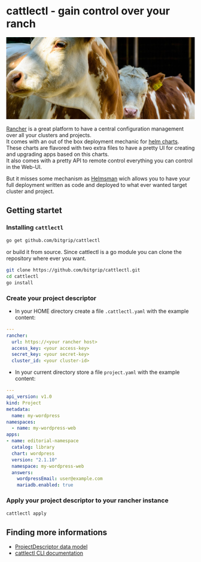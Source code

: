 cattlectl - gain control over your ranch
========================================

![your ranche](header.jpg)

[Rancher](https://rancher.com/) is a great platform to have a central configuration management over all your clusters and projects.<br>
It comes with an out of the box deployment mechanic for [helm charts](https://github.com/helm/helm). These charts are flavored with two extra files to have a pretty UI for creating and upgrading apps based on this charts.<br>
It also comes with a pretty API to remote control everything you can control in the Web-UI.

But it misses some mechanism as [Helmsman](https://github.com/Praqma/helmsman) wich allows you to have your full deployment written as code and deployed to what ever wanted target  cluster and project.

Getting startet
---------------

### Installing `cattlectl`

```bash
go get github.com/bitgrip/cattlectl
```

or build it from source. Since cattlectl is a go module you can clone the repository where ever you want.

```bash
git clone https://github.com/bitgrip/cattlectl.git
cd cattlectl
go install
```

### Create your project descriptor

* In your HOME directory create a file `.cattlectl.yaml` with the example content:

```yaml
---
rancher:
  url: https://<your rancher host>
  access_key: <your access-key>
  secret_key: <your secret-key>
  cluster_id: <your cluster-id>
```

* In your current directory store a file `project.yaml` with the example content:

```yaml
---
api_version: v1.0
kind: Project
metadata:
  name: my-wordpress
namespaces:
  - name: my-wordpress-web
apps:
- name: editorial-namespace
  catalog: library
  chart: wordpress
  version: "2.1.10"
  namespace: my-wordpress-web
  answers:
    wordpressEmail: user@example.com
    mariadb.enabled: true

```

### Apply your project descriptor to your rancher instance

```bash
cattlectl apply
```

Finding more informations
-------------------------

* [ProjectDescriptor data model](project_descriptor.md)
* [cattlectl CLI documentation](cattlectl.md)
